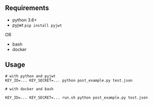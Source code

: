 ## Requirements

- python 3.6+
- pyjwt `pip install pyjwt`

OR 

- bash
- docker

## Usage

```
# with python and pyjwt
KEY_ID=... KEY_SECRET=... python post_example.py test.json

# with docker and bash

KEY_ID=... KEY_SECRET=... run.sh python post_example.py test.json

```

